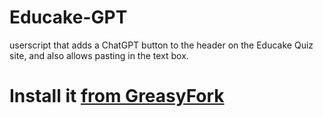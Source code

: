 # Educake-GPT
userscript that adds a ChatGPT button to the header on the Educake Quiz site, and also allows pasting in the text box.

# Install it [from GreasyFork](https://greasyfork.org/en/scripts/484846-educake-chatgpt-button-allow-pasting)
